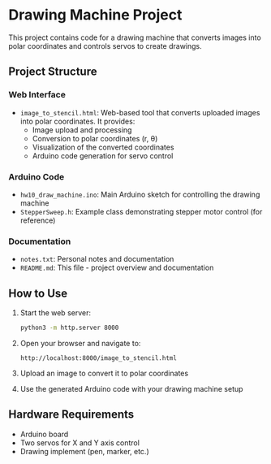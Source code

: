 # Drawing Machine Project

This project contains code for a drawing machine that converts images into polar coordinates and controls servos to create drawings.

## Project Structure

### Web Interface
- `image_to_stencil.html`: Web-based tool that converts uploaded images into polar coordinates. It provides:
  - Image upload and processing
  - Conversion to polar coordinates (r, θ)
  - Visualization of the converted coordinates
  - Arduino code generation for servo control

### Arduino Code
- `hw10_draw_machine.ino`: Main Arduino sketch for controlling the drawing machine
- `StepperSweep.h`: Example class demonstrating stepper motor control (for reference)

### Documentation
- `notes.txt`: Personal notes and documentation
- `README.md`: This file - project overview and documentation

## How to Use

1. Start the web server:
   ```bash
   python3 -m http.server 8000
   ```

2. Open your browser and navigate to:
   ```
   http://localhost:8000/image_to_stencil.html
   ```

3. Upload an image to convert it to polar coordinates

4. Use the generated Arduino code with your drawing machine setup

## Hardware Requirements
- Arduino board
- Two servos for X and Y axis control
- Drawing implement (pen, marker, etc.) 